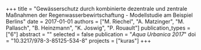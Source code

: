 +++
title = "Gewässerschutz durch kombinierte dezentrale und zentrale Maßnahmen der Regenwasserbewirtschaftung - Modellstudie am Beispiel Berlins"
date = 2017-01-01
authors = ["M. Riechel", "A. Matzinger", "M. Pallasch", "B. Heinzmann", "K. Joswig", "P. Rouault"]
publication_types = ["6"]
abstract = ""
selected = false
publication = "*Aqua Urbanica 2017*"
doi = "10.3217/978-3-85125-534-8"
projects = ["kuras"]
+++

